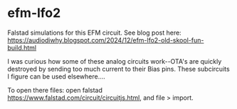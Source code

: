# efm-lfo2
Falstad simulations for this EFM circuit. See blog post here:
https://audiodiwhy.blogspot.com/2024/12/efm-lfo2-old-skool-fun-build.html

I was curious how some of these analog circuits work--OTA's are quickly destroyed by sending too much current to their Bias pins.
These subcircuits I figure can be used elsewhere....

To open there files: open falstad https://www.falstad.com/circuit/circuitjs.html, and file > import.
